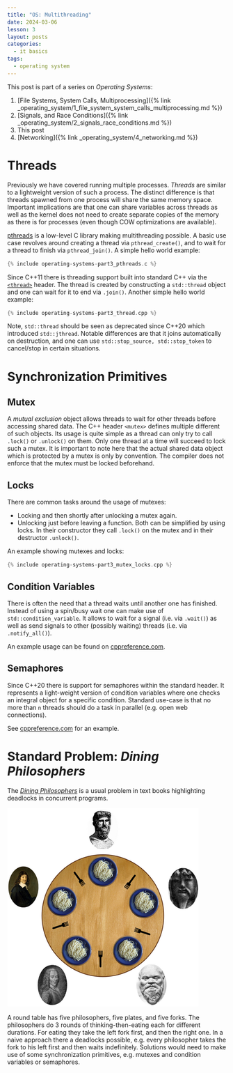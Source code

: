```yaml
---
title: "OS: Multithreading"
date: 2024-03-06
lesson: 3
layout: posts
categories:
  - it basics
tags:
  - operating system
---
```


This post is part of a series on _Operating Systems_:
1. [File Systems, System Calls, Multiprocessing]({% link _operating_system/1_file_system_system_calls_multiprocessing.md %})
2. [Signals, and Race Conditions]({% link _operating_system/2_signals_race_conditions.md %})
3. This post
4. [Networking]({% link _operating_system/4_networking.md %})

# Threads

Previously we have covered running multiple processes.
_Threads_ are similar to a lightweight version of such a process.
The distinct difference is that threads spawned from one process will share the same memory space.
Important implications are that one can share variables across threads as well as the kernel does not need to create separate copies of the memory as there is for processes (even though COW optimizations are available).

[pthreads](https://www.man7.org/linux/man-pages/man7/pthreads.7.html) is a low-level C library making multithreading possible.
A basic use case revolves around creating a thread via `pthread_create()`, and to wait for a thread to finish via `pthread_join()`.
A simple hello world example:
```c
{% include operating-systems-part3_pthreads.c %}
```

Since C++11 there is threading support built into standard C++ via the [`<thread>`](https://en.cppreference.com/w/cpp/thread) header.
The thread is created by constructing a `std::thread` object and one can wait for it to end via `.join()`.
Another simple hello world example:
```c++
{% include operating-systems-part3_thread.cpp %}
```
Note, `std::thread` should be seen as deprecated since C++20 which introduced `std::jthread`.
Notable differences are that it joins automatically on destruction, and one can use `std::stop_source, std::stop_token` to cancel/stop in certain situations.

# Synchronization Primitives

## Mutex

A _mutual exclusion_ object allows threads to wait for other threads before accessing shared data.
The C++ header `<mutex>` defines multiple different of such objects.
Its usage is quite simple as a thread can only try to call `.lock()` or `.unlock()` on them.
Only one thread at a time will succeed to lock such a mutex.
It is important to note here that the actual shared data object which is protected by a mutex is only by convention.
The compiler does not enforce that the mutex must be locked beforehand.

## Locks

There are common tasks around the usage of mutexes:
- Locking and then shortly after unlocking a mutex again.
- Unlocking just before leaving a function.
Both can be simplified by using locks.
In their constructor they call `.lock()` on the mutex and in their destructor `.unlock()`.

An example showing mutexes and locks:
```c++
{% include operating-systems-part3_mutex_locks.cpp %}
```

## Condition Variables

There is often the need that a thread waits until another one has finished.
Instead of using a spin/busy wait one can make use of `std::condition_variable`.
It allows to wait for a signal (i.e. via `.wait()`) as well as send signals to other (possibly waiting) threads (i.e. via `.notify_all()`).

An example usage can be found on [cppreference.com](https://en.cppreference.com/w/cpp/thread/condition_variable).

## Semaphores

Since C++20 there is support for semaphores within the standard <semaphore> header.
It represents a light-weight version of condition variables where one checks an integral object for a specific condition.
Standard use-case is that no more than `n` threads should do a task in parallel (e.g. open web connections).

See [cppreference.com](https://en.cppreference.com/w/cpp/thread/counting_semaphore) for an example.

# Standard Problem: _Dining Philosophers_

The [_Dining Philosophers_](https://en.wikipedia.org/wiki/Dining_philosophers_problem) is a usual problem in text books highlighting deadlocks in concurrent programs.

![Philosophers think and eat](/assets/images/dining_philosophers.png)

A round table has five philosophers, five plates, and five forks.
The philosophers do 3 rounds of thinking-then-eating each for different durations.
For eating they take the left fork first, and then the right one.
In a naive approach there a deadlocks possible, e.g. every philosopher takes the fork to his left first and then waits indefinitely.
Solutions would need to make use of some synchronization primitives, e.g. mutexes and condition variables or semaphores.
